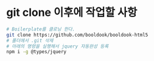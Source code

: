 # git clone 이후에 작업할 사항
~~~bash
# Boilerplate를 클로닝 한다.
git clone https://github.com/booldook/booldook-html5
# 폴더에서 .git 삭제
# 아래의 명령을 실행해서 jquery 자동완성 등록
npm i -g @types/jquery
~~~
